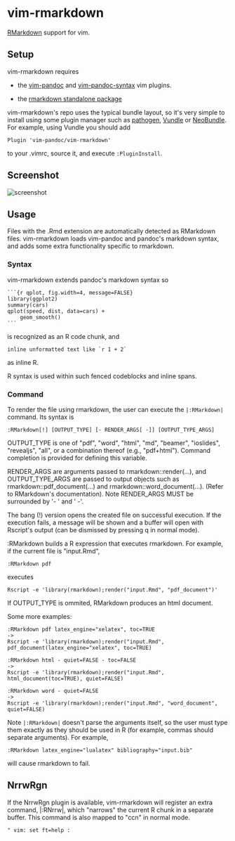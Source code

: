 vim-rmarkdown
=============

[RMarkdown](http://rmarkdown.rstudio.com/) support for vim.

## Setup

vim-rmarkdown requires 

* the [vim-pandoc](https://github.com/vim-pandoc/vim-pandoc) and
[vim-pandoc-syntax](https://github.com/vim-pandoc/vim-pandoc-syntax) vim plugins. 

* the [rmarkdown standalone package](https://github.com/rstudio/rmarkdown)

vim-rmarkdown's repo uses the typical bundle layout, so it's very simple to
install using some plugin manager such as [pathogen](https://github.com/tpope/vim-pathogen), [Vundle](https://github.com/VundleVim/Vundle.vim) or [NeoBundle](https://github.com/Shougo/neobundle.vim). For
example, using Vundle you should add

    Plugin 'vim-pandoc/vim-rmarkdown'

to your .vimrc, source it, and execute `:PluginInstall`.

## Screenshot

![screenshot](http://i.imgur.com/mwr6O5t.png)

## Usage

Files with the .Rmd extension are automatically detected as RMarkdown files.
vim-rmarkdown loads vim-pandoc and pandoc's markdown syntax, and adds some
extra functionality specific to rmarkdown.

### Syntax

vim-rmarkdown extends pandoc's markdown syntax so

    ```{r qplot, fig.width=4, message=FALSE}
    library(ggplot2)
    summary(cars)
    qplot(speed, dist, data=cars) + 
        geom_smooth()
    ```

is recognized as an R code chunk, and

    inline unformatted text like `r 1 + 2` 

as inline R.

R syntax is used within such fenced codeblocks and inline spans.

### Command

To render the file using rmarkdown, the user can execute the `|:RMarkdown|`
command. Its syntax is

`:RMarkdown[!] [OUTPUT_TYPE] [- RENDER_ARGS[ -]] [OUTPUT_TYPE_ARGS]`

OUTPUT_TYPE is one of "pdf", "word", "html", "md", "beamer", "ioslides",
"revealjs", "all", or a combination thereof (e.g., "pdf+html"). Command
completion is provided for defining this variable.

RENDER_ARGS are arguments passed to rmarkdown::render(...), and
OUTPUT_TYPE_ARGS are passed to output objects such as rmarkdown::pdf_document(...) 
and rmarkdown::word_document(...). (Refer to RMarkdown's documentation).
Note RENDER_ARGS MUST be surrounded by '- ' and ' -'.

The bang (!) version opens the created file on successful execution. If the
execution fails, a message will be shown and a buffer will open with Rscript's
output (can be dismissed by pressing q in normal mode).

:RMarkdown builds a R expression that executes rmarkdown. For example, if the
current file is "input.Rmd",

    :RMarkdown pdf

executes 

    Rscript -e 'library(rmarkdown);render("input.Rmd", "pdf_document")'

If OUTPUT_TYPE is ommited, RMarkdown produces an html document.

Some more examples:

    :RMarkdown pdf latex_engine="xelatex", toc=TRUE
    ->
    Rscript -e 'library(rmarkdown);render("input.Rmd", pdf_document(latex_engine="xelatex", toc=TRUE) 

    :RMarkdown html - quiet=FALSE - toc=FALSE
    ->
    Rscript -e 'library(rmarkdown);render("input.Rmd", html_document(toc=TRUE), quiet=FALSE)

    :RMarkdown word - quiet=FALSE
    ->
    Rscript -e 'library(rmarkdown);render("input.Rmd", "word_document", quiet=FALSE)

Note `|:RMarkdown|` doesn't parse the arguments itself, so the user must type them
exactly as they should be used in R (for example, commas should separate
arguments). For example,

    :RMarkdown latex_engine="lualatex" bibliography="input.bib"

will cause rmarkdown to fail.

## NrrwRgn

If the NrrwRgn plugin is available, vim-rmarkdown will register an extra
command, |:RNrrw|, which "narrows" the current R chunk in a separate buffer.
This command is also mapped to "<LocalLeader>ccn" in normal mode.

`" vim: set ft=help :`
